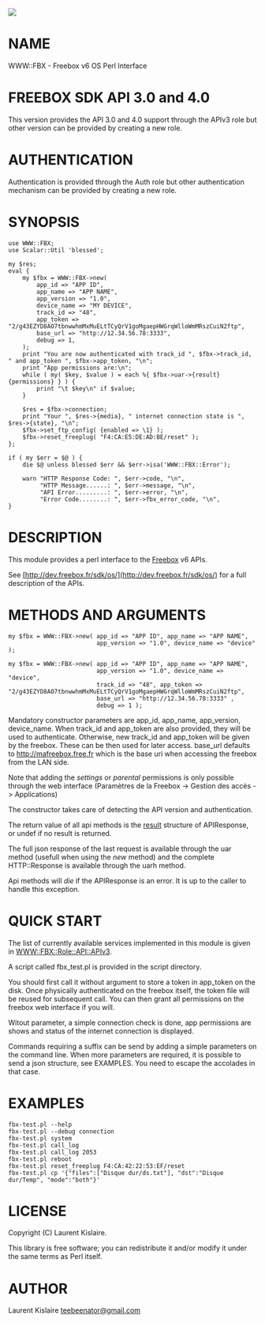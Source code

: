 <div>
    <a href="https://travis-ci.org/architek/WWW-FBX"><img src="https://travis-ci.org/architek/WWW-FBX.svg?branch=master"></a>
</div>

# NAME

WWW::FBX - Freebox v6 OS Perl Interface

# FREEBOX SDK API 3.0 and 4.0

This version provides the API 3.0 and 4.0 support through the APIv3 role but other version can be provided by creating a new role.

# AUTHENTICATION

Authentication is provided through the Auth role but other authentication mechanism can be provided by creating a new role.

# SYNOPSIS

    use WWW::FBX;
    use Scalar::Util 'blessed';

    my $res;
    eval {
        my $fbx = WWW::FBX->new(
            app_id => "APP ID",
            app_name => "APP NAME",
            app_version => "1.0",
            device_name => "MY DEVICE",
            track_id => "48",
            app_token => "2/g43EZYD8AO7tbnwwhmMxMuELtTCyQrV1goMgaepHWGrqWlloWmMRszCuiN2ftp",
            base_url => "http://12.34.56.78:3333",
            debug => 1,
        );
        print "You are now authenticated with track_id ", $fbx->track_id, " and app_token ", $fbx->app_token, "\n";
        print "App permissions are:\n";
        while ( my( $key, $value ) = each %{ $fbx->uar->{result}{permissions} } ) {
            print "\t $key\n" if $value;
        }

        $res = $fbx->connection;
        print "Your ", $res->{media}, " internet connection state is ", $res->{state}, "\n";
        $fbx->set_ftp_config( {enabled => \1} );
        $fbx->reset_freeplug( "F4:CA:E5:DE:AD:BE/reset" );
    };

    if ( my $err = $@ ) {
        die $@ unless blessed $err && $err->isa('WWW::FBX::Error');

        warn "HTTP Response Code: ", $err->code, "\n",
             "HTTP Message......: ", $err->message, "\n",
             "API Error.........: ", $err->error, "\n",
             "Error Code........: ", $err->fbx_error_code, "\n",
    }

# DESCRIPTION

This module provides a perl interface to the [Freebox](https://en.wikipedia.org/wiki/Freebox#V6_generation.2C_Freebox_Revolution) v6 APIs. 

See [http://dev.freebox.fr/sdk/os/](http://dev.freebox.fr/sdk/os/) for a full description of the APIs.

# METHODS AND ARGUMENTS

    my $fbx = WWW::FBX->new( app_id => "APP ID", app_name => "APP NAME",
                             app_version => "1.0", device_name => "device" );

    my $fbx = WWW::FBX->new( app_id => "APP ID", app_name => "APP NAME",
                             app_version => "1.0", device_name => "device", 
                             track_id => "48", app_token => "2/g43EZYD8AO7tbnwwhmMxMuELtTCyQrV1goMgaepHWGrqWlloWmMRszCuiN2ftp",
                             base_url => "http://12.34.56.78:3333" ,
                             debug => 1 );

Mandatory constructor parameters are app\_id, app\_name, app\_version, device\_name. 
When track\_id and app\_token are also provided, they will be used to authenticate.
Otherwise, new track\_id and app\_token will be given by the freebox. These can be then used for later access.
base\_url defaults to http://mafreebox.free.fr which is the base uri when accessing the freebox from the LAN side.

Note that adding the _settings_ or _parental_ permissions is only possible through the web interface (Paramètres de la Freebox -> Gestion des accès -> Applications)

The constructor takes care of detecting the API version and authentication.

The return value of all api methods is the [result](http://dev.freebox.fr/sdk/os/#APIResponse.result) structure of APIResponse, or undef if no result is returned.

The full json response of the last request is available through the uar method (usefull when using the _new_ method) and the complete HTTP::Response is available through the uarh method.

Api methods will _die_ if the APIResponse is an error. It is up to the caller to handle this exception.

# QUICK START

The list of currently available services implemented in this module is given in [WWW::FBX::Role::API::APIv3](https://metacpan.org/pod/WWW::FBX::Role::API::APIv3).

A script called fbx\_test.pl is provided in the script directory.

You should first call it without argument to store a token in app\_token on the disk. Once physically authenticated on the freebox itself, the token file will be reused for subsequent call. You can then grant all permissions on the freebox web interface if you will.

Witout parameter, a simple connection check is done, app permissions are shows and status of the internet connection is displayed.

Commands requiring a suffix can be send by adding a simple parameters on the command line. When more parameters are required, it is possible to send a json structure, see EXAMPLES. You need to escape the accolades in that case.

# EXAMPLES

    fbx-test.pl --help
    fbx-test.pl --debug connection
    fbx-test.pl system
    fbx-test.pl call_log
    fbx-test.pl call_log 2053
    fbx-test.pl reboot
    fbx-test.pl reset_freeplug F4:CA:42:22:53:EF/reset
    fbx-test.pl cp '{"files":["Disque dur/ds.txt"], "dst":"Disque dur/Temp", "mode":"both"}'

# LICENSE

Copyright (C) Laurent Kislaire.

This library is free software; you can redistribute it and/or modify
it under the same terms as Perl itself.

# AUTHOR

Laurent Kislaire <teebeenator@gmail.com>
